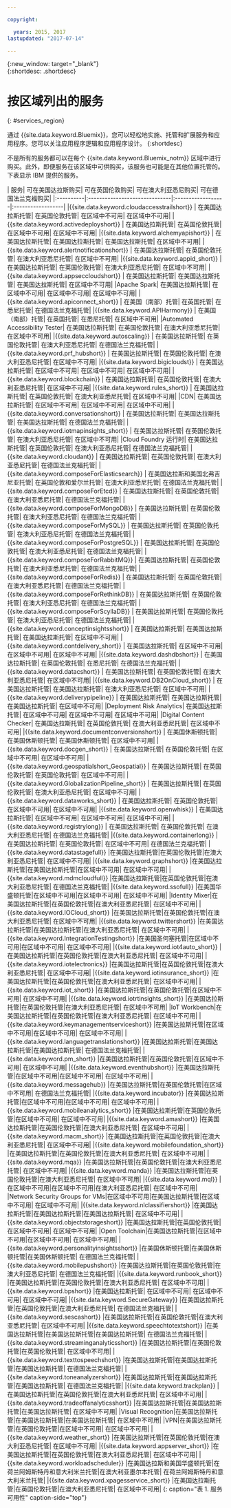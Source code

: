```yaml
---

copyright:

  years: 2015, 2017
lastupdated: "2017-07-14"

---
```


{:new_window: target="_blank"}  
{:shortdesc: .shortdesc}


# 按区域列出的服务
{: #services_region}

通过 {{site.data.keyword.Bluemix}}，您可以轻松地实施、托管和扩展服务和应用程序。您可以关注应用程序逻辑和应用程序设计。
{:shortdesc}

不是所有的服务都可以在每个 {{site.data.keyword.Bluemix_notm}} 区域中进行购买。此外，即便服务在该区域中可供购买，该服务也可能是在其他位置托管的。下表显示 IBM 提供的服务。



| 服务| 可在美国达拉斯购买| 可在英国伦敦购买| 可在澳大利亚悉尼购买| 可在德国法兰克福购买|
|:----------|:------------------------------|:------------------|:------------------|
|{{site.data.keyword.cloudaccesstrailshort}} | 在美国达拉斯托管| 在英国伦敦托管| 在区域中不可用| 在区域中不可用|
|{{site.data.keyword.activedeployshort}} | 在美国达拉斯托管| 在英国伦敦托管| 在区域中不可用| 在区域中不可用|
|{{site.data.keyword.alchemyapishort}} | 在美国达拉斯托管| 在美国达拉斯托管| 在美国达拉斯托管| 在区域中不可用|
|{{site.data.keyword.alertnotificationshort}}	| 在美国达拉斯托管| 在英国伦敦托管| 在澳大利亚悉尼托管| 在区域中不可用|
|{{site.data.keyword.appid_short}} | 在美国达拉斯托管| 在英国伦敦托管| 在澳大利亚悉尼托管| 在区域中不可用|
|{{site.data.keyword.appseccloudshort}} | 在美国达拉斯托管| 在美国达拉斯托管| 在美国达拉斯托管| 在区域中不可用|
|Apache Spark| 在美国达拉斯托管| 在区域中不可用| 在区域中不可用| 在区域中不可用|
|{{site.data.keyword.apiconnect_short}} | 在美国（南部）托管| 在英国托管| 在悉尼托管| 在德国法兰克福托管|
|{{site.data.keyword.APIHarmony}} | 在美国（南部）托管| 在英国托管| 在悉尼托管| 在区域中不可用|
|Automated Accessibility Tester| 在美国达拉斯托管| 在英国伦敦托管| 在澳大利亚悉尼托管| 在区域中不可用|
|{{site.data.keyword.autoscaling}} | 在美国达拉斯托管| 在英国伦敦托管| 在澳大利亚悉尼托管| 在德国法兰克福托管|
|{{site.data.keyword.prf_hubshort}}	| 在美国达拉斯托管| 在英国伦敦托管| 在澳大利亚悉尼托管| 在区域中不可用|
|{{site.data.keyword.bigicloudst}} | 在美国达拉斯托管| 在区域中不可用| 在区域中不可用| 在区域中不可用|
|{{site.data.keyword.blockchain}} | 在美国达拉斯托管| 在英国伦敦托管| 在澳大利亚悉尼托管| 在区域中不可用|
|{{site.data.keyword.rules_short}} | 在美国达拉斯托管| 在英国伦敦托管| 在澳大利亚悉尼托管| 在区域中不可用|
|CDN| 在美国达拉斯托管| 在区域中不可用| 在区域中不可用| 在区域中不可用|
|{{site.data.keyword.conversationshort}} | 在美国达拉斯托管| 在美国达拉斯托管| 在美国达拉斯托管| 在德国法兰克福托管|
|{{site.data.keyword.iotmapinsights_short}} | 在美国达拉斯托管| 在英国伦敦托管| 在澳大利亚悉尼托管| 在区域中不可用|
|Cloud Foundry 运行时| 在美国达拉斯托管| 在英国伦敦托管| 在澳大利亚悉尼托管| 在德国法兰克福托管|
|{{site.data.keyword.cloudant}} | 在美国达拉斯托管| 在英国伦敦托管| 在澳大利亚悉尼托管| 在德国法兰克福托管|
|{{site.data.keyword.composeForElasticsearch}} | 在美国达拉斯和美国北弗吉尼亚托管| 在英国伦敦和爱尔兰托管| 在澳大利亚悉尼托管| 在德国法兰克福托管|
|{{site.data.keyword.composeForEtcd}}	| 在美国达拉斯托管| 在英国伦敦托管| 在澳大利亚悉尼托管| 在德国法兰克福托管|
|{{site.data.keyword.composeForMongoDB}} | 在美国达拉斯托管| 在英国伦敦托管| 在澳大利亚悉尼托管| 在德国法兰克福托管|
|{{site.data.keyword.composeForMySQL}} | 在美国达拉斯托管| 在英国伦敦托管| 在澳大利亚悉尼托管| 在德国法兰克福托管|
|{{site.data.keyword.composeForPostgreSQL}} | 在美国达拉斯托管| 在英国伦敦托管| 在澳大利亚悉尼托管| 在德国法兰克福托管|
|{{site.data.keyword.composeForRabbitMQ}}	| 在美国达拉斯托管| 在英国伦敦托管| 在澳大利亚悉尼托管| 在德国法兰克福托管|
|{{site.data.keyword.composeForRedis}} | 在美国达拉斯托管| 在英国伦敦托管| 在澳大利亚悉尼托管| 在德国法兰克福托管|
|{{site.data.keyword.composeForRethinkDB}} | 在美国达拉斯托管| 在英国伦敦托管| 在澳大利亚悉尼托管| 在德国法兰克福托管|
|{{site.data.keyword.composeForScyllaDB}} | 在美国达拉斯托管| 在英国伦敦托管| 在澳大利亚悉尼托管| 在德国法兰克福托管|
|{{site.data.keyword.conceptinsightsshort}}	| 在美国达拉斯托管| 在美国达拉斯托管| 在美国达拉斯托管| 在区域中不可用|
|{{site.data.keyword.contdelivery_short}} | 在美国达拉斯托管| 在区域中不可用| 在区域中不可用| 在区域中不可用|
|{{site.data.keyword.dashdbshort}} | 在美国达拉斯托管| 在英国伦敦托管| 在悉尼托管| 在德国法兰克福托管|
|{{site.data.keyword.datacshort}}	| 在美国达拉斯托管| 在英国伦敦托管| 在澳大利亚悉尼托管| 在区域中不可用|
|{{site.data.keyword.DB2OnCloud_short}}	| 在美国达拉斯托管| 在美国达拉斯托管| 在澳大利亚悉尼托管| 在区域中不可用|
|{{site.data.keyword.deliverypipeline}}	| 在美国达拉斯托管| 在美国达拉斯托管| 在美国达拉斯托管| 在区域中不可用|
|Deployment Risk Analytics| 在美国达拉斯托管| 在区域中不可用| 在区域中不可用| 在区域中不可用|
|Digital Content Checker| 在美国达拉斯托管| 在英国伦敦托管| 在澳大利亚悉尼托管| 在区域中不可用|
|{{site.data.keyword.documentconversionshort}} | 在美国休斯顿托管| 在美国休斯顿托管| 在美国休斯顿托管| 在区域中不可用|
|{{site.data.keyword.docgen_short}}	| 在美国达拉斯托管| 在英国伦敦托管| 在区域中不可用| 在区域中不可用|
|{{site.data.keyword.geospatialshort_Geospatial}}	| 在美国达拉斯托管| 在英国伦敦托管| 在英国伦敦托管| 在区域中不可用|
|{{site.data.keyword.GlobalizationPipeline_short}}	| 在美国达拉斯托管| 在英国伦敦托管| 在澳大利亚悉尼托管| 在区域中不可用|
|{{site.data.keyword.dataworks_short}} | 在美国达拉斯托管| 在英国伦敦托管| 在区域中不可用| 在区域中不可用|
|{{site.data.keyword.openwhisk}} | 在美国达拉斯托管| 在区域中不可用| 在区域中不可用| 在区域中不可用|
|{{site.data.keyword.registrylong}} | 在美国达拉斯托管| 在英国伦敦托管| 在澳大利亚悉尼托管| 在德国法兰克福托管|
|{{site.data.keyword.containerlong}} | 在美国达拉斯托管| 在英国伦敦托管| 在区域中不可用| 在德国法兰克福托管|
|{{site.data.keyword.datastagefull}}		|在美国达拉斯托管|在英国伦敦托管|在澳大利亚悉尼托管| 在区域中不可用|
|{{site.data.keyword.graphshort}}       |在美国达拉斯托管|在美国达拉斯托管|在区域中不可用| 在区域中不可用|
|{{site.data.keyword.mdmcloudfull}}		|在美国达拉斯托管|在英国伦敦托管|在澳大利亚悉尼托管| 在德国法兰克福托管|
|{{site.data.keyword.ssofull}}			|在美国华盛顿托管|在区域中不可用|在区域中不可用| 在区域中不可用|
|Identity Mixer|在美国达拉斯托管|在英国伦敦托管|在澳大利亚悉尼托管| 在区域中不可用|
|{{site.data.keyword.IOCloud_short}}		|在美国达拉斯托管|在英国伦敦托管|在澳大利亚悉尼托管| 在区域中不可用|
|{{site.data.keyword.twittershort}}		|在美国达拉斯托管|在美国达拉斯托管|在澳大利亚悉尼托管| 在区域中不可用|
|{{site.data.keyword.IntegrationTestingshort}}	|在美国圣何塞托管|在区域中不可用|在区域中不可用| 在区域中不可用|
|{{site.data.keyword.iot4auto_short}}		|在美国达拉斯托管|在英国伦敦托管|在澳大利亚悉尼托管| 在区域中不可用|
|{{site.data.keyword.iotelectronics}}		|在美国达拉斯托管|在英国伦敦托管|在澳大利亚悉尼托管| 在区域中不可用|
|{{site.data.keyword.iotinsurance_short}}		|在美国达拉斯托管|在英国伦敦托管|在澳大利亚悉尼托管| 在区域中不可用|
|{{site.data.keyword.iot_short}}		|在美国达拉斯托管|在英国伦敦托管|在区域中不可用| 在区域中不可用|
|{{site.data.keyword.iotrtinsights_short}}		|在美国达拉斯托管|在英国伦敦托管|在澳大利亚悉尼托管| 在区域中不可用|
|IoT Workbench|在美国达拉斯托管|在英国伦敦托管|在澳大利亚悉尼托管| 在区域中不可用|
|{{site.data.keyword.keymanagementserviceshort}}	|在美国达拉斯托管|在区域中不可用|在区域中不可用| 在区域中不可用|
|{{site.data.keyword.languagetranslationshort}}	|在美国达拉斯托管|在美国达拉斯托管|在美国达拉斯托管| 在德国法兰克福托管|
|{{site.data.keyword.pm_short}}   |在美国达拉斯托管|在英国伦敦托管|在区域中不可用| 在区域中不可用|
|{{site.data.keyword.eventhubshort}}		|在美国达拉斯托管|在区域中不可用|在区域中不可用| 在区域中不可用|
|{{site.data.keyword.messagehub}}		|在美国达拉斯托管|在英国伦敦托管|在区域中不可用| 在德国法兰克福托管|
|{{site.data.keyword.incubator}}		|在美国达拉斯托管|在区域中不可用|在区域中不可用| 在区域中不可用|
|{{site.data.keyword.mobileanalytics_short}}		|在美国达拉斯托管|在英国伦敦托管|在区域中不可用| 在区域中不可用|
|{{site.data.keyword.amashort}}			|在美国达拉斯托管|在英国伦敦托管|在澳大利亚悉尼托管| 在区域中不可用|
|{{site.data.keyword.macm_short}}		|在美国达拉斯托管|在英国伦敦托管|在澳大利亚悉尼托管| 在区域中不可用|
|{{site.data.keyword.mobilefoundation_short}}			|在美国达拉斯托管|在英国伦敦托管|在澳大利亚悉尼托管| 在区域中不可用|
|{{site.data.keyword.mqa}}			|在美国达拉斯托管|在英国伦敦托管|在澳大利亚悉尼托管| 在区域中不可用|
|{{site.data.keyword.manda}}			|在美国达拉斯托管|在英国伦敦托管|在澳大利亚悉尼托管| 在区域中不可用|
|{{site.data.keyword.mql}}			|在区域中不可用|在区域中不可用|在澳大利亚悉尼托管| 在区域中不可用|
|Network Security Groups for VMs|在区域中不可用|在美国达拉斯托管|在区域中不可用| 在区域中不可用|
|{{site.data.keyword.nlclassifiershort}} 	|在美国达拉斯托管|在美国达拉斯托管|在美国达拉斯托管| 在区域中不可用|
|{{site.data.keyword.objectstorageshort}}	|在美国达拉斯托管|在英国伦敦托管|在区域中不可用| 在区域中不可用|
|Open Toolchain|在美国达拉斯托管|在区域中不可用|在区域中不可用| 在区域中不可用|
|{{site.data.keyword.personalityinsightsshort}}	|在美国休斯顿托管|在美国休斯顿托管|在美国休斯顿托管| 在德国法兰克福托管|
|{{site.data.keyword.mobilepushshort}}				|在美国达拉斯托管|在英国伦敦托管|在澳大利亚悉尼托管| 在德国法兰克福托管|
|{{site.data.keyword.runbook_short}}				|在美国达拉斯托管|在英国伦敦托管|在澳大利亚悉尼托管| 在区域中不可用|
|{{site.data.keyword.bpshort}}				|在美国达拉斯托管| 在区域中不可用| 在区域中不可用| 在区域中不可用|
|{{site.data.keyword.SecureGateway}}		|在美国达拉斯托管|在英国伦敦托管|在澳大利亚悉尼托管| 在德国法兰克福托管|
|{{site.data.keyword.sescashort}}		|在美国达拉斯托管|在英国伦敦托管|在澳大利亚悉尼托管| 在区域中不可用|
|{{site.data.keyword.speechtotextshort}}	|在美国达拉斯托管|在美国达拉斯托管|在美国达拉斯托管| 在德国法兰克福托管|
|{{site.data.keyword.streaminganalyticsshort}}	|在美国达拉斯托管|在英国伦敦托管|在英国伦敦托管| 在区域中不可用|
|{{site.data.keyword.texttospeechshort}} 	|在美国达拉斯托管|在美国达拉斯托管|在美国达拉斯托管| 在德国法兰克福托管|
|{{site.data.keyword.toneanalyzershort}} 	|在美国达拉斯托管|在美国达拉斯托管|在美国达拉斯托管| 在德国法兰克福托管|
|{{site.data.keyword.trackplan}}		|在美国达拉斯托管|在英国伦敦托管|在澳大利亚悉尼托管| 在区域中不可用|
|{{site.data.keyword.tradeoffanalyticsshort}}	|在美国达拉斯托管|在美国达拉斯托管|在美国达拉斯托管| 在区域中不可用|
|Visual Recognition|在美国达拉斯托管|在美国达拉斯托管|在美国达拉斯托管| 在区域中不可用|
|VPN|在美国达拉斯托管|在英国伦敦托管|在区域中不可用| 在区域中不可用|
|{{site.data.keyword.weather_short}}		|在美国达拉斯托管|在英国伦敦托管|在澳大利亚悉尼托管| 在区域中不可用|
|{{site.data.keyword.appserver_short}}	|在美国达拉斯托管|在英国伦敦托管|在澳大利亚悉尼托管| 在区域中不可用|
|{{site.data.keyword.workloadscheduler}}	|在美国达拉斯和美国华盛顿托管|在荷兰阿姆斯特丹和意大利米兰托管|在澳大利亚墨尔本托管| 在荷兰阿姆斯特丹和意大利米兰托管|
|{{site.data.keyword.xpagesservice_short}}	|在美国达拉斯托管|在英国伦敦托管|在澳大利亚悉尼托管| 在区域中不可用|
{: caption="表 1. 服务可用性" caption-side="top"}
